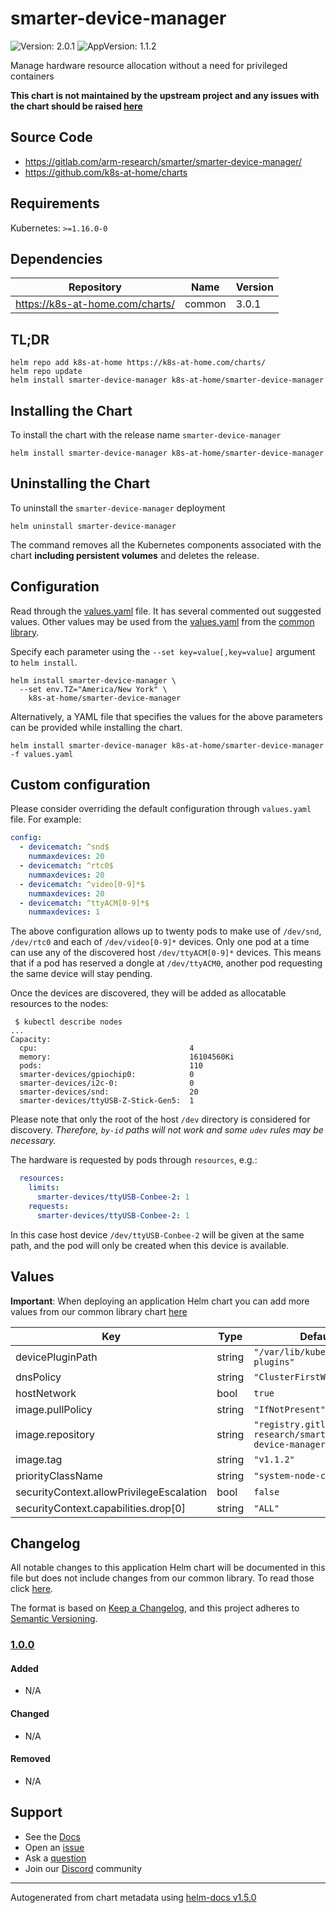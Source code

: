 # smarter-device-manager

![Version: 2.0.1](https://img.shields.io/badge/Version-2.0.1-informational?style=flat-square) ![AppVersion: 1.1.2](https://img.shields.io/badge/AppVersion-1.1.2-informational?style=flat-square)

Manage hardware resource allocation without a need for privileged containers

**This chart is not maintained by the upstream project and any issues with the chart should be raised [here](https://github.com/k8s-at-home/charts/issues/new/choose)**

## Source Code

* <https://gitlab.com/arm-research/smarter/smarter-device-manager/>
* <https://github.com/k8s-at-home/charts>

## Requirements

Kubernetes: `>=1.16.0-0`

## Dependencies

| Repository | Name | Version |
|------------|------|---------|
| https://k8s-at-home.com/charts/ | common | 3.0.1 |

## TL;DR

```console
helm repo add k8s-at-home https://k8s-at-home.com/charts/
helm repo update
helm install smarter-device-manager k8s-at-home/smarter-device-manager
```

## Installing the Chart

To install the chart with the release name `smarter-device-manager`

```console
helm install smarter-device-manager k8s-at-home/smarter-device-manager
```

## Uninstalling the Chart

To uninstall the `smarter-device-manager` deployment

```console
helm uninstall smarter-device-manager
```

The command removes all the Kubernetes components associated with the chart **including persistent volumes** and deletes the release.

## Configuration

Read through the [values.yaml](./values.yaml) file. It has several commented out suggested values.
Other values may be used from the [values.yaml](../common/values.yaml) from the [common library](../common).

Specify each parameter using the `--set key=value[,key=value]` argument to `helm install`.

```console
helm install smarter-device-manager \
  --set env.TZ="America/New York" \
    k8s-at-home/smarter-device-manager
```

Alternatively, a YAML file that specifies the values for the above parameters can be provided while installing the chart.

```console
helm install smarter-device-manager k8s-at-home/smarter-device-manager -f values.yaml
```

## Custom configuration

Please consider overriding the default configuration through `values.yaml` file.
For example:
```yaml
config:
  - devicematch: ^snd$
    nummaxdevices: 20
  - devicematch: ^rtc0$
    nummaxdevices: 20
  - devicematch: ^video[0-9]*$
    nummaxdevices: 20
  - devicematch: ^ttyACM[0-9]*$
    nummaxdevices: 1
```
The above configuration allows up to twenty pods to make use of `/dev/snd`, `/dev/rtc0` and each of `/dev/video[0-9]*` devices.
Only one pod at a time can use any of the discovered host `/dev/ttyACM[0-9]*` devices. This means that if a pod has reserved a dongle at `/dev/ttyACM0`, another pod requesting the same device will stay pending.

Once the devices are discovered, they will be added as allocatable resources to the nodes:
```
 $ kubectl describe nodes
...
Capacity:
  cpu:                                  4
  memory:                               16104560Ki
  pods:                                 110
  smarter-devices/gpiochip0:            0
  smarter-devices/i2c-0:                0
  smarter-devices/snd:                  20
  smarter-devices/ttyUSB-Z-Stick-Gen5:  1
```

Please note that only the root of the host `/dev` directory is considered for discovery. _Therefore, `by-id` paths will not work and some `udev` rules may be necessary._

The hardware is requested by pods through `resources`, e.g.:
```yaml
  resources:
    limits:
      smarter-devices/ttyUSB-Conbee-2: 1
    requests:
      smarter-devices/ttyUSB-Conbee-2: 1
```

In this case host device `/dev/ttyUSB-Conbee-2` will be given at the same path, and the pod will only be created when this device is available.

## Values

**Important**: When deploying an application Helm chart you can add more values from our common library chart [here](https://github.com/k8s-at-home/charts/tree/master/charts/common/)

| Key | Type | Default | Description |
|-----|------|---------|-------------|
| devicePluginPath | string | `"/var/lib/kubelet/device-plugins"` |  |
| dnsPolicy | string | `"ClusterFirstWithHostNet"` |  |
| hostNetwork | bool | `true` |  |
| image.pullPolicy | string | `"IfNotPresent"` |  |
| image.repository | string | `"registry.gitlab.com/arm-research/smarter/smarter-device-manager"` |  |
| image.tag | string | `"v1.1.2"` |  |
| priorityClassName | string | `"system-node-critical"` |  |
| securityContext.allowPrivilegeEscalation | bool | `false` |  |
| securityContext.capabilities.drop[0] | string | `"ALL"` |  |

## Changelog

All notable changes to this application Helm chart will be documented in this file but does not include changes from our common library. To read those click [here](https://github.com/k8s-at-home/charts/tree/master/charts/common/README.md#Changelog).

The format is based on [Keep a Changelog](https://keepachangelog.com/en/1.0.0/), and this project adheres to [Semantic Versioning](https://semver.org/spec/v2.0.0.html).

### [1.0.0]

#### Added

- N/A

#### Changed

- N/A

#### Removed

- N/A

[1.0.0]: #1.0.0

## Support

- See the [Docs](https://docs.k8s-at-home.com/our-helm-charts/getting-started/)
- Open an [issue](https://github.com/k8s-at-home/charts/issues/new/choose)
- Ask a [question](https://github.com/k8s-at-home/organization/discussions)
- Join our [Discord](https://discord.gg/sTMX7Vh) community

----------------------------------------------
Autogenerated from chart metadata using [helm-docs v1.5.0](https://github.com/norwoodj/helm-docs/releases/v1.5.0)